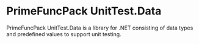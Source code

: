 # PrimeFuncPack UnitTest.Data

PrimeFuncPack UnitTest.Data is a library for .NET consisting of data types and predefined values to support unit testing.

